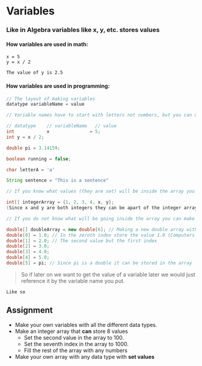 # Variables

### Like in Algebra variables like x, y, etc. stores values

#### How variables are used in math:

```
x = 5
y = x / 2

The value of y is 2.5
```

#### How variables are used in programming:

```java
// The layout of making variables
datatype variableName = value

// Variable names have to start with letters not numbers, but you can use numbers after letters.

// datatype    // variableName   // value
int            x               = 5;
int y = x / 2;

double pi = 3.14159;

boolean running = false;

char letterA = 'a'

String sentence = "This is a sentence"

// If you know what values (they are set) will be inside the array you can make an array like so:

int[] integerArray = {1, 2, 3, 4, x, y}; 
(Since x and y are both integers they can be apart of the integer array)

// If you do not know what will be going inside the array you can make an array like so: 

double[] doubleArray = new double[6]; // Making a new double array with the size of 6 (There can only be 6 values in the array)
double[0] = 1.0; // In the zeroth index store the value 1.0 (Computers start counting from zero)
double[1] = 2.0; // The second value but the first index
double[2] = 3.0;
double[3] = 4.0;
double[4] = 5.0;
double[5] = pi; // Since pi is a double it can be stored in the array
```
> So if later on we want to get the value of a variable later we would just reference it by the variable name you put.


```Like so```


## Assignment

* Make your own variables with all the different data types.
* Make an integer array that **can** store 8 values
    * Set the second value in the array to 100.
    * Set the seventh index in the array to 1000.
    * Fill the rest of the array with any numbers
* Make your own array with any data type with **set values**